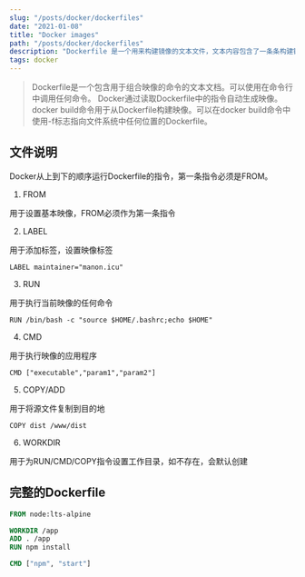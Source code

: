 ```yaml
---
slug: "/posts/docker/dockerfiles"
date: "2021-01-08"
title: "Docker images"
path: "/posts/docker/dockerfiles"
description: "Dockerfile 是一个用来构建镜像的文本文件，文本内容包含了一条条构建镜像所需的指令和说明"
tags: docker
---
```


> Dockerfile是一个包含用于组合映像的命令的文本文档。可以使用在命令行中调用任何命令。 Docker通过读取Dockerfile中的指令自动生成映像。
> docker build命令用于从Dockerfile构建映像。可以在docker build命令中使用-f标志指向文件系统中任何位置的Dockerfile。


## 文件说明

Docker从上到下的顺序运行Dockerfile的指令，第一条指令必须是FROM。

1. FROM

用于设置基本映像，FROM必须作为第一条指令

2. LABEL

用于添加标签，设置映像标签

``` shell
LABEL maintainer="manon.icu"
```

3. RUN

用于执行当前映像的任何命令

``` shell
RUN /bin/bash -c "source $HOME/.bashrc;echo $HOME"
```

4. CMD

用于执行映像的应用程序

``` shell
CMD ["executable","param1","param2"]
```

5. COPY/ADD

用于将源文件复制到目的地

``` shell
COPY dist /www/dist
```

6. WORKDIR

用于为RUN/CMD/COPY指令设置工作目录，如不存在，会默认创建


## 完整的Dockerfile

``` dockerfile
FROM node:lts-alpine

WORKDIR /app
ADD . /app
RUN npm install

CMD ["npm", "start"]
```